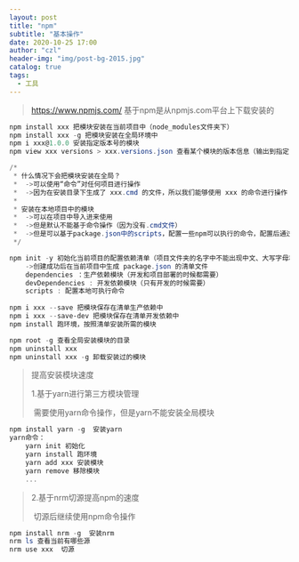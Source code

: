 ```yaml
---
layout: post
title: "npm"
subtitle: "基本操作"
date: 2020-10-25 17:00
author: "czl"
header-img: "img/post-bg-2015.jpg"
catalog: true
tags:
  - 工具
---
```


> https://www.npmjs.com/   基于npm是从npmjs.com平台上下载安装的

```powershell
npm install xxx 把模块安装在当前项目中（node_modules文件夹下）
npm install xxx -g 把模块安装在全局环境中
npm i xxx@1.0.0 安装指定版本号的模块
npm view xxx versions > xxx.versions.json 查看某个模块的版本信息（输出到指定的JSON文件中）

/*
 * 什么情况下会把模块安装在全局？
 *	->可以使用“命令”对任何项目进行操作
 *	->因为在安装目录下生成了 xxx.cmd 的文件，所以我们能够使用 xxx 的命令进行操作
 *
 * 安装在本地项目中的模块
 *	->可以在项目中导入进来使用
 *	->但是默认不能基于命令操作（因为没有.cmd文件）
 *	->但是可以基于package.json中的scripts，配置一些npm可以执行的命令，配置后通过 npm run xxx 执行
 */

npm init -y 初始化当前项目的配置依赖清单（项目文件夹的名字中不能出现中文、大写字母和特殊符号）
	->创建成功后在当前项目中生成 package.json 的清单文件
	dependencies ：生产依赖模块（开发和项目部署的时候都需要）
	devDependencies : 开发依赖模块（只有开发的时候需要）
	scripts : 配置本地可执行命令
		
npm i xxx --save 把模块保存在清单生产依赖中
npm i xxx --save-dev 把模块保存在清单开发依赖中
npm install 跑环境，按照清单安装所需的模块

npm root -g 查看全局安装模块的目录
npm uninstall xxx 
npm uninstall xxx -g 卸载安装过的模块
```

> 提高安装模块速度
>
> 1.基于yarn进行第三方模块管理
>
> ​	需要使用yarn命令操作，但是yarn不能安装全局模块

``` powershell
npm install yarn -g  安装yarn
yarn命令：
    yarn init 初始化
    yarn install 跑环境
    yarn add xxx 安装模块
    yarn remove 移除模块
    ...
```

> 2.基于nrm切源提高npm的速度
>
> ​	切源后继续使用npm命令操作

``` powershell
npm install nrm -g  安装nrm
nrm ls 查看当前有哪些源
nrm use xxx  切源 
```

